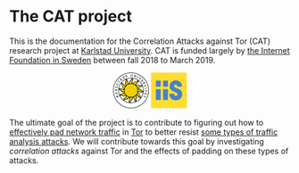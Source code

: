 # The CAT project
This is the documentation for the Correlation Attacks against Tor (CAT) research project at [Karlstad University](https://www.kau.se/cs). 
CAT is funded largely by [the Internet Foundation in Sweden](https://www.iis.se/english/about-iis/) between fall 2018 to March 2019.

<p align="center">
  <a href="https://www.kau.se/cs"><img src="img/kau.png" width="64"></a>
  <a href="https://www.iis.se/english/about-iis/"><img src="img/iis.png" width="64"></a>
</p>

The ultimate goal of the project is to contribute to figuring out how to [effectively pad network traffic](https://arxiv.org/pdf/1512.00524.pdf) in [Tor](https://www.torproject.org/) to better resist [some types of traffic analysis attacks](https://blog.torproject.org/tors-open-research-topics-2018-edition). 
We will contribute towards this goal by investigating _correlation attacks_ against Tor and the effects of padding on these types of attacks.
